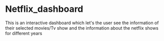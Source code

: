 # Netflix_dashboard
This is an interactive dashboard which let's the user see the information of their selected movies/Tv show and the information about the netflix shows for different years
